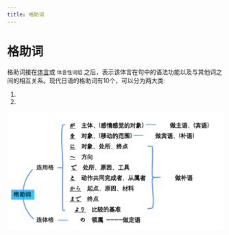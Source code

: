 ```yaml
---
title: 格助词
---
```

            
# 格助词

格助词接在[体言](./ty.md)或 `体言性词组` 之后，表示该体言在句中的语法功能以及与其他词之间的相互关系。现代日语的格助词有10个，可以分为两大类:

1. <grammer-content sentence="一类是表示连用关系的格助词，包括「が、を、に、へ、で、と、から、まで、より」，用法为**名词+格助词( +动词、形容词)**;" />
2. <grammer-content sentence="另一类是表示连体关系的格「の」，用法为**名词+の (+名词)**。" />

![Alt text](../../public/imgs/1-5-5.png)
